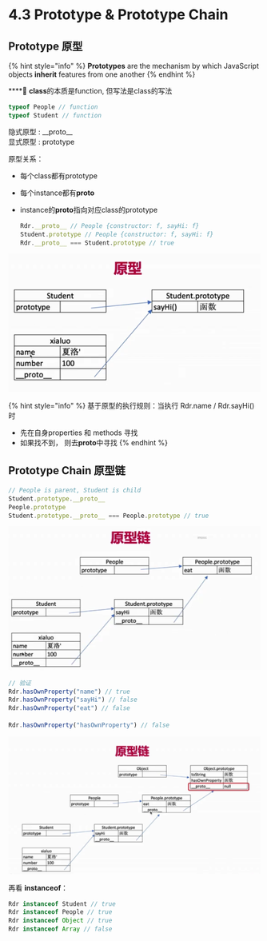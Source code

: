 # 4.3 Prototype & Prototype Chain

## Prototype 原型

{% hint style="info" %}
**Prototypes** are the mechanism by which JavaScript objects **inherit** features from one another
{% endhint %}

\*\*\*\*📌 **class**的本质是function, 但写法是class的写法

```javascript
typeof People // function
typeof Student // function
```

隐式原型 :  \_\_proto\_\_  
显式原型 : prototype

原型关系：

* 每个class都有prototype
* 每个instance都有**proto**
* instance的**proto**指向对应class的prototype

  ```javascript
  Rdr.__proto__ // People {constructor: f, sayHi: f}
  Student.prototype // People {constructor: f, sayHi: f}
  Rdr.__proto__ === Student.prototype // true
  ```

![&#x539F;&#x578B;&#x56FE;](../../.gitbook/assets/prototype%20%281%29.png)

{% hint style="info" %}
基于原型的执行规则：当执行 Rdr.name / Rdr.sayHi\(\) 时

* 先在自身properties 和 methods 寻找
* 如果找不到， 则去**proto**中寻找
{% endhint %}

## Prototype Chain 原型链

```javascript
// People is parent, Student is child
Student.prototype.__proto__
People.prototype
Student.prototype.__proto__ === People.prototype // true
```

![&#x539F;&#x578B;&#x94FE;&#x56FE;](../../.gitbook/assets/prototypechain.png)



```javascript
// 验证
Rdr.hasOwnProperty("name") // true
Rdr.hasOwnProperty("sayHi") // false 
Rdr.hasOwnProperty("eat") // false

Rdr.hasOwnProperty("hasOwnProperty") // false
```

![&#x539F;&#x578B;&#x94FE;&#x56FE;](../../.gitbook/assets/prototypechain2.png)



再看 **instanceof**：

```javascript
Rdr instanceof Student // true
Rdr instanceof People // true
Rdr instanceof Object // true
Rdr instanceof Array // false
```

